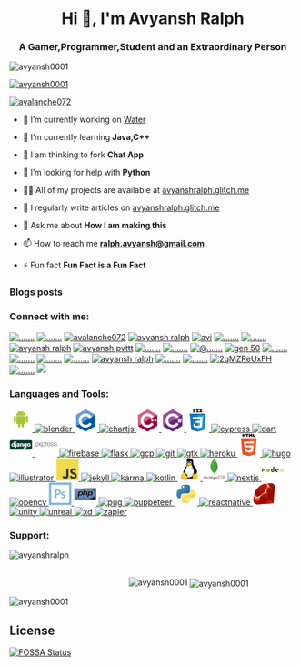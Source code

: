 <h1 align="center">Hi 👋, I'm Avyansh Ralph</h1>
<h3 align="center">A Gamer,Programmer,Student and an Extraordinary Person</h3>

<p align="left"> <img src="https://komarev.com/ghpvc/?username=avyansh0001&label=Profile%20views&color=0e75b6&style=flat" alt="avyansh0001" /> </p>

<p align="left"> <a href="https://github.com/ryo-ma/github-profile-trophy"><img src="https://github-profile-trophy.vercel.app/?username=avyansh0001" alt="avyansh0001" /></a> </p>

<p align="left"> <a href="https://twitter.com/avalanche072" target="blank"><img src="https://img.shields.io/twitter/follow/avalanche072?logo=twitter&style=for-the-badge" alt="avalanche072" /></a> </p>

- 🔭 I’m currently working on [Water](https://github.com/Avyansh0001/water)

- 🌱 I’m currently learning **Java,C++**

- 👯 I am thinking to fork **Chat App**

- 🤝 I’m looking for help with **Python**

- 👨‍💻 All of my projects are available at [avyanshralph.glitch.me](avyanshralph.glitch.me)

- 📝 I regularly write articles on [avyanshralph.glitch.me](avyanshralph.glitch.me)

- 💬 Ask me about **How I am making this**

- 📫 How to reach me **ralph.avyansh@gmail.com**

- ⚡ Fun fact **Fun Fact is a Fun Fact**

### Blogs posts
<!-- BLOG-POST-LIST:START -->
<!-- BLOG-POST-LIST:END -->

<h3 align="left">Connect with me:</h3>
<p align="left">
<a href="https://codepen.io/......." target="blank"><img align="center" src="https://raw.githubusercontent.com/rahuldkjain/github-profile-readme-generator/master/src/images/icons/Social/codepen.svg" alt="......." height="30" width="40" /></a>
<a href="https://dev.to/......." target="blank"><img align="center" src="https://cdn.jsdelivr.net/npm/simple-icons@3.0.1/icons/dev-dot-to.svg" alt="......." height="30" width="40" /></a>
<a href="https://twitter.com/avalanche072" target="blank"><img align="center" src="https://raw.githubusercontent.com/rahuldkjain/github-profile-readme-generator/master/src/images/icons/Social/twitter.svg" alt="avalanche072" height="30" width="40" /></a>
<a href="https://linkedin.com/in/avyansh ralph" target="blank"><img align="center" src="https://raw.githubusercontent.com/rahuldkjain/github-profile-readme-generator/master/src/images/icons/Social/linked-in-alt.svg" alt="avyansh ralph" height="30" width="40" /></a>
<a href="https://stackoverflow.com/users/avi" target="blank"><img align="center" src="https://raw.githubusercontent.com/rahuldkjain/github-profile-readme-generator/master/src/images/icons/Social/stack-overflow.svg" alt="avi" height="30" width="40" /></a>
<a href="https://codesandbox.com/......." target="blank"><img align="center" src="https://cdn.jsdelivr.net/npm/simple-icons@3.0.1/icons/codesandbox.svg" alt="......." height="30" width="40" /></a>
<a href="https://kaggle.com/......." target="blank"><img align="center" src="https://raw.githubusercontent.com/rahuldkjain/github-profile-readme-generator/master/src/images/icons/Social/kaggle.svg" alt="......." height="30" width="40" /></a>
<a href="https://fb.com/avyansh ralph" target="blank"><img align="center" src="https://raw.githubusercontent.com/rahuldkjain/github-profile-readme-generator/master/src/images/icons/Social/facebook.svg" alt="avyansh ralph" height="30" width="40" /></a>
<a href="https://instagram.com/avyansh.pvttt" target="blank"><img align="center" src="https://raw.githubusercontent.com/rahuldkjain/github-profile-readme-generator/master/src/images/icons/Social/instagram.svg" alt="avyansh.pvttt" height="30" width="40" /></a>
<a href="https://dribbble.com/......." target="blank"><img align="center" src="https://raw.githubusercontent.com/rahuldkjain/github-profile-readme-generator/master/src/images/icons/Social/dribbble.svg" alt="......." height="30" width="40" /></a>
<a href="https://www.behance.net/......." target="blank"><img align="center" src="https://raw.githubusercontent.com/rahuldkjain/github-profile-readme-generator/master/src/images/icons/Social/behance.svg" alt="......." height="30" width="40" /></a>
<a href="https://medium.com/@......." target="blank"><img align="center" src="https://raw.githubusercontent.com/rahuldkjain/github-profile-readme-generator/master/src/images/icons/Social/medium.svg" alt="@......." height="30" width="40" /></a>
<a href="https://www.youtube.com/c/gen 50" target="blank"><img align="center" src="https://raw.githubusercontent.com/rahuldkjain/github-profile-readme-generator/master/src/images/icons/Social/youtube.svg" alt="gen 50" height="30" width="40" /></a>
<a href="https://www.codechef.com/users/......." target="blank"><img align="center" src="https://cdn.jsdelivr.net/npm/simple-icons@3.1.0/icons/codechef.svg" alt="......." height="30" width="40" /></a>
<a href="https://www.hackerrank.com/......." target="blank"><img align="center" src="https://raw.githubusercontent.com/rahuldkjain/github-profile-readme-generator/master/src/images/icons/Social/hackerrank.svg" alt="......." height="30" width="40" /></a>
<a href="https://codeforces.com/profile/......." target="blank"><img align="center" src="https://cdn.jsdelivr.net/npm/simple-icons@3.0.1/icons/codeforces.svg" alt="......." height="30" width="40" /></a>
<a href="https://www.leetcode.com/......." target="blank"><img align="center" src="https://raw.githubusercontent.com/rahuldkjain/github-profile-readme-generator/master/src/images/icons/Social/leet-code.svg" alt="......." height="30" width="40" /></a>
<a href="https://www.hackerearth.com/avyansh ralph" target="blank"><img align="center" src="https://raw.githubusercontent.com/rahuldkjain/github-profile-readme-generator/master/src/images/icons/Social/hackerearth.svg" alt="avyansh ralph" height="30" width="40" /></a>
<a href="https://auth.geeksforgeeks.org/user/......." target="blank"><img align="center" src="https://raw.githubusercontent.com/rahuldkjain/github-profile-readme-generator/master/src/images/icons/Social/geeks-for-geeks.svg" alt="......." height="30" width="40" /></a>
<a href="https://www.topcoder.com/members/......." target="blank"><img align="center" src="https://cdn.jsdelivr.net/npm/simple-icons@3.0.1/icons/topcoder.svg" alt="......." height="30" width="40" /></a>
<a href="https://discord.gg/2qMZReUxFH" target="blank"><img align="center" src="https://raw.githubusercontent.com/rahuldkjain/github-profile-readme-generator/master/src/images/icons/Social/discord.svg" alt="2qMZReUxFH" height="30" width="40" /></a>
<a href="/......." target="blank"><img align="center" src="https://raw.githubusercontent.com/rahuldkjain/github-profile-readme-generator/master/src/images/icons/Social/rss.svg" alt="......." height="30" width="40" /></a>
<a href="https://app.fossa.com/projects/git%2Bgithub.com%2FAvyansh0001%2Favyanshralph?ref=badge_shield" alt="FOSSA Status"><img src="https://app.fossa.com/api/projects/git%2Bgithub.com%2FAvyansh0001%2Favyanshralph.svg?type=shield"/></a>
</p>

<h3 align="left">Languages and Tools:</h3>
<p align="left"> <a href="https://developer.android.com" target="_blank"> <img src="https://raw.githubusercontent.com/devicons/devicon/master/icons/android/android-original-wordmark.svg" alt="android" width="40" height="40"/> </a> <a href="https://www.blender.org/" target="_blank"> <img src="https://download.blender.org/branding/community/blender_community_badge_white.svg" alt="blender" width="40" height="40"/> </a> <a href="https://www.cprogramming.com/" target="_blank"> <img src="https://raw.githubusercontent.com/devicons/devicon/master/icons/c/c-original.svg" alt="c" width="40" height="40"/> </a> <a href="https://www.chartjs.org" target="_blank"> <img src="https://www.chartjs.org/media/logo-title.svg" alt="chartjs" width="40" height="40"/> </a> <a href="https://www.w3schools.com/cpp/" target="_blank"> <img src="https://raw.githubusercontent.com/devicons/devicon/master/icons/cplusplus/cplusplus-original.svg" alt="cplusplus" width="40" height="40"/> </a> <a href="https://www.w3schools.com/cs/" target="_blank"> <img src="https://raw.githubusercontent.com/devicons/devicon/master/icons/csharp/csharp-original.svg" alt="csharp" width="40" height="40"/> </a> <a href="https://www.w3schools.com/css/" target="_blank"> <img src="https://raw.githubusercontent.com/devicons/devicon/master/icons/css3/css3-original-wordmark.svg" alt="css3" width="40" height="40"/> </a> <a href="https://www.cypress.io" target="_blank"> <img src="https://raw.githubusercontent.com/simple-icons/simple-icons/6e46ec1fc23b60c8fd0d2f2ff46db82e16dbd75f/icons/cypress.svg" alt="cypress" width="40" height="40"/> </a> <a href="https://dart.dev" target="_blank"> <img src="https://www.vectorlogo.zone/logos/dartlang/dartlang-icon.svg" alt="dart" width="40" height="40"/> </a> <a href="https://www.djangoproject.com/" target="_blank"> <img src="https://raw.githubusercontent.com/devicons/devicon/master/icons/django/django-original.svg" alt="django" width="40" height="40"/> </a> <a href="https://expressjs.com" target="_blank"> <img src="https://raw.githubusercontent.com/devicons/devicon/master/icons/express/express-original-wordmark.svg" alt="express" width="40" height="40"/> </a> <a href="https://firebase.google.com/" target="_blank"> <img src="https://www.vectorlogo.zone/logos/firebase/firebase-icon.svg" alt="firebase" width="40" height="40"/> </a> <a href="https://flask.palletsprojects.com/" target="_blank"> <img src="https://www.vectorlogo.zone/logos/pocoo_flask/pocoo_flask-icon.svg" alt="flask" width="40" height="40"/> </a> <a href="https://cloud.google.com" target="_blank"> <img src="https://www.vectorlogo.zone/logos/google_cloud/google_cloud-icon.svg" alt="gcp" width="40" height="40"/> </a> <a href="https://git-scm.com/" target="_blank"> <img src="https://www.vectorlogo.zone/logos/git-scm/git-scm-icon.svg" alt="git" width="40" height="40"/> </a> <a href="https://www.gtk.org/" target="_blank"> <img src="https://upload.wikimedia.org/wikipedia/commons/7/71/GTK_logo.svg" alt="gtk" width="40" height="40"/> </a> <a href="https://heroku.com" target="_blank"> <img src="https://www.vectorlogo.zone/logos/heroku/heroku-icon.svg" alt="heroku" width="40" height="40"/> </a> <a href="https://www.w3.org/html/" target="_blank"> <img src="https://raw.githubusercontent.com/devicons/devicon/master/icons/html5/html5-original-wordmark.svg" alt="html5" width="40" height="40"/> </a> <a href="https://gohugo.io/" target="_blank"> <img src="https://api.iconify.design/logos-hugo.svg" alt="hugo" width="40" height="40"/> </a> <a href="https://www.adobe.com/in/products/illustrator.html" target="_blank"> <img src="https://www.vectorlogo.zone/logos/adobe_illustrator/adobe_illustrator-icon.svg" alt="illustrator" width="40" height="40"/> </a> <a href="https://developer.mozilla.org/en-US/docs/Web/JavaScript" target="_blank"> <img src="https://raw.githubusercontent.com/devicons/devicon/master/icons/javascript/javascript-original.svg" alt="javascript" width="40" height="40"/> </a> <a href="https://jekyllrb.com/" target="_blank"> <img src="https://www.vectorlogo.zone/logos/jekyllrb/jekyllrb-icon.svg" alt="jekyll" width="40" height="40"/> </a> <a href="https://karma-runner.github.io/latest/index.html" target="_blank"> <img src="https://raw.githubusercontent.com/detain/svg-logos/780f25886640cef088af994181646db2f6b1a3f8/svg/karma.svg" alt="karma" width="40" height="40"/> </a> <a href="https://kotlinlang.org" target="_blank"> <img src="https://www.vectorlogo.zone/logos/kotlinlang/kotlinlang-icon.svg" alt="kotlin" width="40" height="40"/> </a> <a href="https://www.linux.org/" target="_blank"> <img src="https://raw.githubusercontent.com/devicons/devicon/master/icons/linux/linux-original.svg" alt="linux" width="40" height="40"/> </a> <a href="https://www.mongodb.com/" target="_blank"> <img src="https://raw.githubusercontent.com/devicons/devicon/master/icons/mongodb/mongodb-original-wordmark.svg" alt="mongodb" width="40" height="40"/> </a> <a href="https://nextjs.org/" target="_blank"> <img src="https://cdn.worldvectorlogo.com/logos/nextjs-3.svg" alt="nextjs" width="40" height="40"/> </a> <a href="https://nodejs.org" target="_blank"> <img src="https://raw.githubusercontent.com/devicons/devicon/master/icons/nodejs/nodejs-original-wordmark.svg" alt="nodejs" width="40" height="40"/> </a> <a href="https://opencv.org/" target="_blank"> <img src="https://www.vectorlogo.zone/logos/opencv/opencv-icon.svg" alt="opencv" width="40" height="40"/> </a> <a href="https://www.photoshop.com/en" target="_blank"> <img src="https://raw.githubusercontent.com/devicons/devicon/master/icons/photoshop/photoshop-line.svg" alt="photoshop" width="40" height="40"/> </a> <a href="https://www.php.net" target="_blank"> <img src="https://raw.githubusercontent.com/devicons/devicon/master/icons/php/php-original.svg" alt="php" width="40" height="40"/> </a> <a href="https://pugjs.org" target="_blank"> <img src="https://cdn.worldvectorlogo.com/logos/pug.svg" alt="pug" width="40" height="40"/> </a> <a href="https://github.com/puppeteer/puppeteer" target="_blank"> <img src="https://www.vectorlogo.zone/logos/pptrdev/pptrdev-official.svg" alt="puppeteer" width="40" height="40"/> </a> <a href="https://www.python.org" target="_blank"> <img src="https://raw.githubusercontent.com/devicons/devicon/master/icons/python/python-original.svg" alt="python" width="40" height="40"/> </a> <a href="https://reactnative.dev/" target="_blank"> <img src="https://reactnative.dev/img/header_logo.svg" alt="reactnative" width="40" height="40"/> </a> <a href="https://www.ruby-lang.org/en/" target="_blank"> <img src="https://raw.githubusercontent.com/devicons/devicon/master/icons/ruby/ruby-original.svg" alt="ruby" width="40" height="40"/> </a> <a href="https://unity.com/" target="_blank"> <img src="https://www.vectorlogo.zone/logos/unity3d/unity3d-icon.svg" alt="unity" width="40" height="40"/> </a> <a href="https://unrealengine.com/" target="_blank"> <img src="https://raw.githubusercontent.com/kenangundogan/fontisto/036b7eca71aab1bef8e6a0518f7329f13ed62f6b/icons/svg/brand/unreal-engine.svg" alt="unreal" width="40" height="40"/> </a> <a href="https://www.adobe.com/products/xd.html" target="_blank"> <img src="https://cdn.worldvectorlogo.com/logos/adobe-xd.svg" alt="xd" width="40" height="40"/> </a> <a href="https://zapier.com" target="_blank"> <img src="https://www.vectorlogo.zone/logos/zapier/zapier-icon.svg" alt="zapier" width="40" height="40"/> </a> </p>

<h3 align="left">Support:</h3>
<p><a href="https://www.buymeacoffee.com/avyanshralph"> <img align="left" src="https://cdn.buymeacoffee.com/buttons/v2/default-yellow.png" height="50" width="210" alt="avyanshralph" /></a></p><br><br>

<p><img align="left" src="https://github-readme-stats.vercel.app/api/top-langs?username=avyansh0001&show_icons=true&locale=en&layout=compact" alt="avyansh0001" /></p>

<p>&nbsp;<img align="center" src="https://github-readme-stats.vercel.app/api?username=avyansh0001&show_icons=true&locale=en" alt="avyansh0001" /></p>

<p><img align="center" src="https://github-readme-streak-stats.herokuapp.com/?user=avyansh0001&" alt="avyansh0001" /></p>




## License
[![FOSSA Status](https://app.fossa.com/api/projects/git%2Bgithub.com%2FAvyansh0001%2Favyanshralph.svg?type=large)](https://app.fossa.com/projects/git%2Bgithub.com%2FAvyansh0001%2Favyanshralph?ref=badge_large)